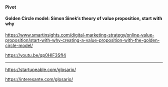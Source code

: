 #### Pivot

#### Golden Circle model: Simon Sinek’s theory of value proposition, start with why

https://www.smartinsights.com/digital-marketing-strategy/online-value-proposition/start-with-why-creating-a-value-proposition-with-the-golden-circle-model/

https://youtu.be/qp0HIF3SfI4

----

https://startupeable.com/glosario/

https://interesante.com/glosario/
